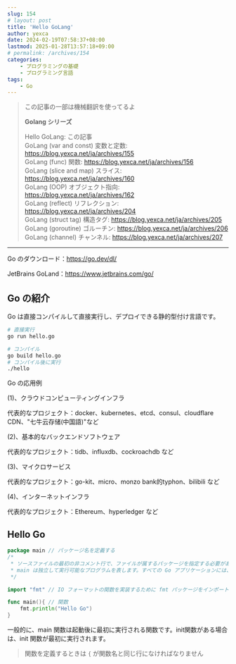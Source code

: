 ```yaml
---
slug: 154
# layout: post
title: 'Hello GoLang'
author: yexca
date: 2024-02-19T07:58:37+08:00
lastmod: 2025-01-28T13:57:18+09:00
# permalink: /archives/154
categories:
    - プログラミングの基礎
    - プログラミング言語
tags:
    - Go
---
```


> この記事の一部は機械翻訳を使ってるよ
>
> **Golang シリーズ**
>
> Hello GoLang: この記事  
> GoLang (var and const) 変数と定数: <https://blog.yexca.net/ja/archives/155>  
> GoLang (func) 関数: <https://blog.yexca.net/ja/archives/156>  
> GoLang (slice and map) スライス: <https://blog.yexca.net/ja/archives/160>  
> GoLang (OOP) オブジェクト指向: <https://blog.yexca.net/ja/archives/162>  
> GoLang (reflect) リフレクション: <https://blog.yexca.net/ja/archives/204>  
> GoLang (struct tag) 構造タグ: <https://blog.yexca.net/ja/archives/205>  
> GoLang (goroutine) ゴルーチン: <https://blog.yexca.net/ja/archives/206>  
> GoLang (channel) チャンネル: <https://blog.yexca.net/ja/archives/207>  

---

Go のダウンロード：<https://go.dev/dl/>

JetBrains GoLand：<https://www.jetbrains.com/go/>

## Go の紹介

Go は直接コンパイルして直接実行し、デプロイできる静的型付け言語です。

```bash
# 直接実行
go run hello.go

# コンパイル
go build hello.go
# コンパイル後に実行
./hello
```

Go の応用例

(1)、クラウドコンピューティングインフラ

代表的なプロジェクト：docker、kubernetes、etcd、consul、cloudflare CDN、"七牛云存储(中国語)"など

(2)、基本的なバックエンドソフトウェア

代表的なプロジェクト：tidb、influxdb、cockroachdb など

(3)、マイクロサービス

代表的なプロジェクト：go-kit、micro、monzo bank的typhon、bilibili など

(4)、インターネットインフラ

代表的なプロジェクト：Ethereum、hyperledger など

## Hello Go

```go
package main // パッケージ名を定義する
/* 
 * ソースファイルの最初の非コメント行で、ファイルが属するパッケージを指定する必要があります。
 * main は独立して実行可能なプログラムを表します。すべての Go アプリケーションには、main という名前のパッケージが含まれています。
 */

import "fmt" // IO フォーマットの関数を実装するために fmt パッケージをインポートします

func main(){ // 関数
    fmt.println("Hello Go")
}
```

一般的に、main 関数は起動後に最初に実行される関数です。init関数がある場合は、init 関数が最初に実行されます。

> 関数を定義するときは `{` が関数名と同じ行になければなりません
